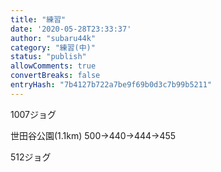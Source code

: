 ```yaml
---
title: "練習"
date: '2020-05-28T23:33:37'
author: "subaru44k"
category: "練習(中)"
status: "publish"
allowComments: true
convertBreaks: false
entryHash: "7b4127b722a7be9f69b0d3c7b99b5211"
---
```

1007ジョグ

世田谷公園(1.1km)
500→440→444→455

512ジョグ
